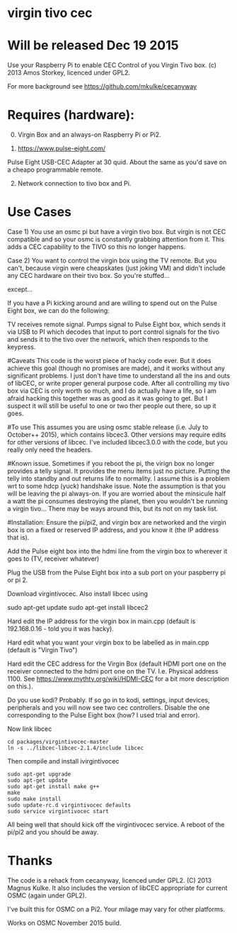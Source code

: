 # virgin tivo cec

# Will be released Dec 19 2015

Use your Raspberry Pi to enable CEC Control of you Virgin Tivo box. (c) 2013 Amos Storkey, licenced under GPL2.

For more background see https://github.com/mkulke/cecanyway

# Requires (hardware):

0) Virgin Box and an always-on Raspberry Pi or Pi2.

1) https://www.pulse-eight.com/

Pulse Eight USB-CEC Adapter at 30 quid. About the same as you'd save on a cheapo programmable remote.

2) Network connection to tivo box and Pi.

# Use Cases
Case 1) You use an osmc pi but have a virgin tivo box. But virgin is not CEC compatible and so your osmc is constantly grabbing attention from it. This adds a CEC capability to the TIVO so this no longer happens.

Case 2) You want to control the virgin box using the TV remote. But you can't, because virgin were cheapskates (just joking VM) and didn't include any CEC hardware on their tivo box. So you're stuffed...

except...

If you have a Pi kicking around and are willing to spend out on the Pulse Eight box, we can do the following:

TV receives remote signal. Pumps signal to Pulse Eight box, which sends it via USB to PI which decodes that input to port control signals for the tivo and sends it to the tivo over the network, which then responds to the keypress.

#Caveats
This code is the worst piece of hacky code ever. But it does achieve this goal (though no promises are made), and it works without any significant problems. I just don't have time to understand all the ins and outs of libCEC, or write proper general purpose code. After all controlling my tivo box via CEC is only worth so much, and I do actually have a life, so I am afraid hacking this together was as good as it was going to get. But I suspect it will still be useful to one or two ther people out there, so up it goes.

#To use
This assumes you are using osmc stable release (i.e. July to October++ 2015), which contains libcec3. Other versions may require edits for other versions of libcec. I've included libcec3.0.0 with the code, but you really only need the headers.

#Known issue. 
Sometimes if you reboot the pi, the virign box no longer provides a telly signal. It provides the menu items just no picture. Putting the telly into standby and out returns life to normality. I assume this is a problem wrt to some hdcp (yuck) handshake issue. Note the assumption is that you will be leaving the pi always-on. If you are worried about the minsicule half a watt the pi consumes destroying the planet, then you wouldn't be running a virgin tivo... There may be ways around this, but its not on my task list.

#Installation:
Ensure the pi/pi2, and virgin box are networked and the virgin box is on a fixed or reserved IP address, and you know it (the IP address that is).

Add the Pulse eight box into the hdmi line from the virgin box to wherever it goes to (TV, receiver whatever)

Plug the USB from the Pulse Eight box into a sub port on your paspberry pi or pi 2.

Download virgintivocec. Also install libcec using

sudo apt-get update
sudo apt-get install libcec2

Hard edit the IP address for the virgin box in main.cpp (default is 192.168.0.16  - told you it was hacky).

Hard edit what you want your virgin box to be labelled as in main.cpp (default is "Virgin Tivo")

Hard edit the CEC address for the Virgin Box (default HDMI port one on the receiver connected to the hdmi port one on the TV. I.e. Physical address 1100. See https://www.mythtv.org/wiki/HDMI-CEC for a bit more description on this.).

Do you use kodi? Probably. If so go in to kodi, settings, input devices, peripherals and you will now see two cec controllers. Disable the one corresponding to the Pulse Eight box (how? I used trial and error).

Now link libcec

    cd packages/virgintivocec-master
    ln -s ../libcec-libcec-2.1.4/include libcec

Then compile and install ivirgintivocec   

    sudo apt-get upgrade
    sudo apt-get update
    sudo apt-get install make g++
    make
    sudo make install
    sudo update-rc.d virgintivocec defaults
    sudo service virgintivocec start

All being well that should kick off the virgintivocec service. A reboot of the pi/pi2 and you should be away.

# Thanks
The code is a rehack from cecanyway, licenced under GPL2. (C) 2013 Magnus Kulke. It also includes the version of libCEC appropriate for current OSMC (again under GPL2).

I've built this for OSMC on a Pi2. Your milage may vary for other platforms.

Works on OSMC November 2015 build.
